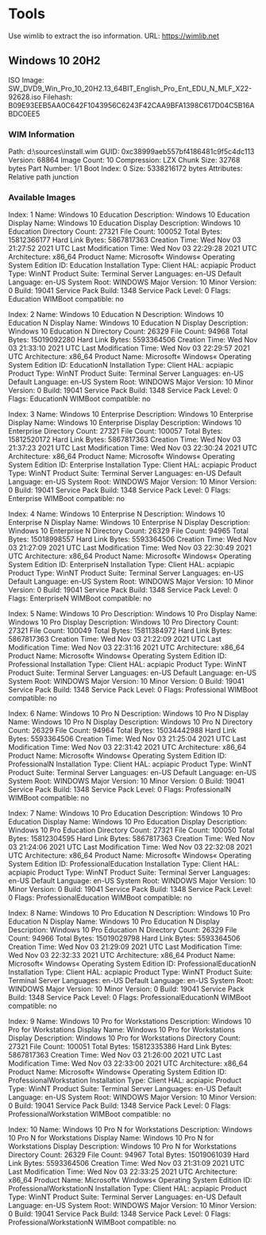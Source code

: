 # Tools

Use wimlib to extract the iso information.
URL: <https://wimlib.net>

## Windows 10 20H2

ISO Image: SW_DVD9_Win_Pro_10_20H2.13_64BIT_English_Pro_Ent_EDU_N_MLF_X22-92628.iso
Filehash: B09E93EEB5AA0C642F1043956C6243F42CAA9BFA1398C617D04C5B16ABDC0EE5

### WIM Information

Path: d:\sources\install.wim
GUID: 0xc38999aeb557bf4186481c9f5c4dc113
Version: 68864
Image Count: 10
Compression: LZX
Chunk Size: 32768 bytes
Part Number: 1/1
Boot Index: 0
Size: 5338216172 bytes
Attributes: Relative path junction

### Available Images

Index: 1
Name: Windows 10 Education
Description: Windows 10 Education
Display Name: Windows 10 Education
Display Description: Windows 10 Education
Directory Count: 27321
File Count: 100052
Total Bytes: 15812366177
Hard Link Bytes: 5867817363
Creation Time: Wed Nov 03 21:27:52 2021 UTC
Last Modification Time: Wed Nov 03 22:29:28 2021 UTC
Architecture: x86_64
Product Name: Microsoft« Windows« Operating System
Edition ID: Education
Installation Type: Client
HAL: acpiapic
Product Type: WinNT
Product Suite: Terminal Server
Languages: en-US
Default Language: en-US
System Root: WINDOWS
Major Version: 10
Minor Version: 0
Build: 19041
Service Pack Build: 1348
Service Pack Level: 0
Flags: Education
WIMBoot compatible: no

Index: 2
Name: Windows 10 Education N
Description: Windows 10 Education N
Display Name: Windows 10 Education N
Display Description: Windows 10 Education N
Directory Count: 26329
File Count: 94968
Total Bytes: 15019092280
Hard Link Bytes: 5593364506
Creation Time: Wed Nov 03 21:33:10 2021 UTC
Last Modification Time: Wed Nov 03 22:29:57 2021 UTC
Architecture: x86_64
Product Name: Microsoft« Windows« Operating System
Edition ID: EducationN
Installation Type: Client
HAL: acpiapic
Product Type: WinNT
Product Suite: Terminal Server
Languages: en-US
Default Language: en-US
System Root: WINDOWS
Major Version: 10
Minor Version: 0
Build: 19041
Service Pack Build: 1348
Service Pack Level: 0
Flags: EducationN
WIMBoot compatible: no

Index: 3
Name: Windows 10 Enterprise
Description: Windows 10 Enterprise
Display Name: Windows 10 Enterprise
Display Description: Windows 10 Enterprise
Directory Count: 27321
File Count: 100057
Total Bytes: 15812520172
Hard Link Bytes: 5867817363
Creation Time: Wed Nov 03 21:37:23 2021 UTC
Last Modification Time: Wed Nov 03 22:30:24 2021 UTC
Architecture: x86_64
Product Name: Microsoft« Windows« Operating System
Edition ID: Enterprise
Installation Type: Client
HAL: acpiapic
Product Type: WinNT
Product Suite: Terminal Server
Languages: en-US
Default Language: en-US
System Root: WINDOWS
Major Version: 10
Minor Version: 0
Build: 19041
Service Pack Build: 1348
Service Pack Level: 0
Flags: Enterprise
WIMBoot compatible: no

Index: 4
Name: Windows 10 Enterprise N
Description: Windows 10 Enterprise N
Display Name: Windows 10 Enterprise N
Display Description: Windows 10 Enterprise N
Directory Count: 26329
File Count: 94965
Total Bytes: 15018998557
Hard Link Bytes: 5593364506
Creation Time: Wed Nov 03 21:27:09 2021 UTC
Last Modification Time: Wed Nov 03 22:30:49 2021 UTC
Architecture: x86_64
Product Name: Microsoft« Windows« Operating System
Edition ID: EnterpriseN
Installation Type: Client
HAL: acpiapic
Product Type: WinNT
Product Suite: Terminal Server
Languages: en-US
Default Language: en-US
System Root: WINDOWS
Major Version: 10
Minor Version: 0
Build: 19041
Service Pack Build: 1348
Service Pack Level: 0
Flags: EnterpriseN
WIMBoot compatible: no

Index: 5
Name: Windows 10 Pro
Description: Windows 10 Pro
Display Name: Windows 10 Pro
Display Description: Windows 10 Pro
Directory Count: 27321
File Count: 100049
Total Bytes: 15811384972
Hard Link Bytes: 5867817363
Creation Time: Wed Nov 03 21:22:09 2021 UTC
Last Modification Time: Wed Nov 03 22:31:16 2021 UTC
Architecture: x86_64
Product Name: Microsoft« Windows« Operating System
Edition ID: Professional
Installation Type: Client
HAL: acpiapic
Product Type: WinNT
Product Suite: Terminal Server
Languages: en-US
Default Language: en-US
System Root: WINDOWS
Major Version: 10
Minor Version: 0
Build: 19041
Service Pack Build: 1348
Service Pack Level: 0
Flags: Professional
WIMBoot compatible: no

Index: 6
Name: Windows 10 Pro N
Description: Windows 10 Pro N
Display Name: Windows 10 Pro N
Display Description: Windows 10 Pro N
Directory Count: 26329
File Count: 94964
Total Bytes: 15034442988
Hard Link Bytes: 5593364506
Creation Time: Wed Nov 03 21:25:04 2021 UTC
Last Modification Time: Wed Nov 03 22:31:42 2021 UTC
Architecture: x86_64
Product Name: Microsoft« Windows« Operating System
Edition ID: ProfessionalN
Installation Type: Client
HAL: acpiapic
Product Type: WinNT
Product Suite: Terminal Server
Languages: en-US
Default Language: en-US
System Root: WINDOWS
Major Version: 10
Minor Version: 0
Build: 19041
Service Pack Build: 1348
Service Pack Level: 0
Flags: ProfessionalN
WIMBoot compatible: no

Index: 7
Name: Windows 10 Pro Education
Description: Windows 10 Pro Education
Display Name: Windows 10 Pro Education
Display Description: Windows 10 Pro Education
Directory Count: 27321
File Count: 100050
Total Bytes: 15812304595
Hard Link Bytes: 5867817363
Creation Time: Wed Nov 03 21:24:06 2021 UTC
Last Modification Time: Wed Nov 03 22:32:08 2021 UTC
Architecture: x86_64
Product Name: Microsoft« Windows« Operating System
Edition ID: ProfessionalEducation
Installation Type: Client
HAL: acpiapic
Product Type: WinNT
Product Suite: Terminal Server
Languages: en-US
Default Language: en-US
System Root: WINDOWS
Major Version: 10
Minor Version: 0
Build: 19041
Service Pack Build: 1348
Service Pack Level: 0
Flags: ProfessionalEducation
WIMBoot compatible: no

Index: 8
Name: Windows 10 Pro Education N
Description: Windows 10 Pro Education N
Display Name: Windows 10 Pro Education N
Display Description: Windows 10 Pro Education N
Directory Count: 26329
File Count: 94966
Total Bytes: 15019029798
Hard Link Bytes: 5593364506
Creation Time: Wed Nov 03 21:29:09 2021 UTC
Last Modification Time: Wed Nov 03 22:32:33 2021 UTC
Architecture: x86_64
Product Name: Microsoft« Windows« Operating System
Edition ID: ProfessionalEducationN
Installation Type: Client
HAL: acpiapic
Product Type: WinNT
Product Suite: Terminal Server
Languages: en-US
Default Language: en-US
System Root: WINDOWS
Major Version: 10
Minor Version: 0
Build: 19041
Service Pack Build: 1348
Service Pack Level: 0
Flags: ProfessionalEducationN
WIMBoot compatible: no

Index: 9
Name: Windows 10 Pro for Workstations
Description: Windows 10 Pro for Workstations
Display Name: Windows 10 Pro for Workstations
Display Description: Windows 10 Pro for Workstations
Directory Count: 27321
File Count: 100051
Total Bytes: 15812335386
Hard Link Bytes: 5867817363
Creation Time: Wed Nov 03 21:26:00 2021 UTC
Last Modification Time: Wed Nov 03 22:33:00 2021 UTC
Architecture: x86_64
Product Name: Microsoft« Windows« Operating System
Edition ID: ProfessionalWorkstation
Installation Type: Client
HAL: acpiapic
Product Type: WinNT
Product Suite: Terminal Server
Languages: en-US
Default Language: en-US
System Root: WINDOWS
Major Version: 10
Minor Version: 0
Build: 19041
Service Pack Build: 1348
Service Pack Level: 0
Flags: ProfessionalWorkstation
WIMBoot compatible: no

Index: 10
Name: Windows 10 Pro N for Workstations
Description: Windows 10 Pro N for Workstations
Display Name: Windows 10 Pro N for Workstations
Display Description: Windows 10 Pro N for Workstations
Directory Count: 26329
File Count: 94967
Total Bytes: 15019061039
Hard Link Bytes: 5593364506
Creation Time: Wed Nov 03 21:31:09 2021 UTC
Last Modification Time: Wed Nov 03 22:33:25 2021 UTC
Architecture: x86_64
Product Name: Microsoft« Windows« Operating System
Edition ID: ProfessionalWorkstationN
Installation Type: Client
HAL: acpiapic
Product Type: WinNT
Product Suite: Terminal Server
Languages: en-US
Default Language: en-US
System Root: WINDOWS
Major Version: 10
Minor Version: 0
Build: 19041
Service Pack Build: 1348
Service Pack Level: 0
Flags: ProfessionalWorkstationN
WIMBoot compatible: no
